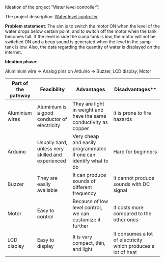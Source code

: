 Ideation of the project "Water level controller":

The project description: [Water level controller](https://github.com/Snehan2k2/Tasks/blob/master/Arduino%20in%20complex%20circuits/Water%20level%20controller.md)

**Problem statement**:
The aim is to switch the motor ON when the level of the water drops below certain point, and to switch off the motor when the tank becomes full. If the level in side the sump tank is low, the motor will not be switched ON and a beep sound is generated when the level in the sump tank is low.
Also, the data regarding the quantity of water is displayed on the internet.

**Ideation phase**:

Aluminium wire => Analog pins on Arduino => Buzzer, LCD display, Motor

| **Part of the pathway** | Feasibility | Advantages | Disadvantages** |
|---|---|---|--|
| Aluminium wires | Aluminium is a good conductor of electricity | They are light in weight and have the same conductivity as copper | It is prone to fire hazards |
| Arduino | Usually hard, unless very skilled and experienced | Very cheap and easily programmable if one can identify what to do | Hard for beginners | 
| Buzzer | They are easily available | It can produce sounds of different frequency | It cannot produce sounds with DC signal |
| Motor | Easy to control | Because of low level control, we can customize it further | It costs more compared to the other ones |
| LCD display | Easy to display | It is very compact, thin, and light | It consumes a lot of electricity which produces a lot of heat |
